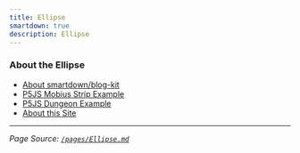 ```yaml
---
title: Ellipse
smartdown: true
description: Ellipse
---
```


### About the Ellipse


- [About smartdown/blog-kit](/pages/AboutBlogKit)
- [P5JS Mobius Strip Example](/pages/Mobius)
- [P5JS Dungeon Example](/pages/Dungeon)
- [About this Site](/pages/About)

---

*Page Source: [`/pages/Ellipse.md`](/pages/Ellipse.md#-blank)*
